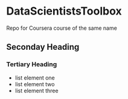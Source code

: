 DataScientistsToolbox
=====================

Repo for Coursera course of the same name


## Seconday Heading
### Tertiary Heading

* list element one
* list element two
* list element three

